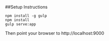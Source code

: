 ##Setup Instructions

```
npm install -g gulp
npm install
gulp serve:app
```

Then point your browser to http://localhost:9000
